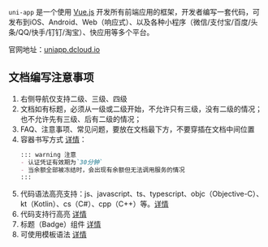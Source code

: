 `uni-app` 是一个使用 [Vue.js](https://vuejs.org/) 开发所有前端应用的框架，开发者编写一套代码，可发布到iOS、Android、Web（响应式）、以及各种小程序（微信/支付宝/百度/头条/QQ/快手/钉钉/淘宝）、快应用等多个平台。

官网地址：[uniapp.dcloud.io](https://uniapp.dcloud.io)

## 文档编写注意事项

1. 右侧导航仅支持二级、三级、四级
2. 文档如有标题，必须从一级或二级开始，不允许只有三级，没有二级的情况；也不允许先有三级、后有二级的情况；
3. FAQ、注意事项、常见问题，要放在文档最下方，不要穿插在文档中间位置
4. 容器书写方式 [详情](https://vuepress.vuejs.org/zh/guide/markdown.html#%E8%87%AA%E5%AE%9A%E4%B9%89%E5%AE%B9%E5%99%A8)：
    ```md
    ::: warning 注意
    - 认证凭证有效期为`30分钟`
    - 当余额全部被冻结时，会出现有余额但无法调用服务的情况
    :::
    ```
5. 代码语法高亮支持：js、javascript、ts、typescript、objc（Objective-C）、kt（Kotlin）、cs（C#）、cpp（C++）等。[详情](https://prismjs.com/#supported-languages)
6. 代码支持行高亮 [详情](https://vuepress.vuejs.org/zh/guide/markdown.html#%E4%BB%A3%E7%A0%81%E5%9D%97%E4%B8%AD%E7%9A%84%E8%A1%8C%E9%AB%98%E4%BA%AE)
7. 标题（Badge）组件 [详情](https://vuepress.vuejs.org/zh/guide/using-vue.html#badge)
8. 可使用模板语法 [详情](https://vuepress.vuejs.org/zh/guide/using-vue.html#%E6%A8%A1%E6%9D%BF%E8%AF%AD%E6%B3%95)